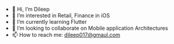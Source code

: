 - 👋 Hi, I’m Dileep
- 👀 I’m interested in Retail, Finance in iOS
- 🌱 I’m currently learning Flutter
- 💞️ I’m looking to collaborate on Mobile application Architectures
- 📫 How to reach me: dileep017@gmaul.com 

<!---
dileep017/dileep017 is a ✨ special ✨ repository because its `README.md` (this file) appears on your GitHub profile.
You can click the Preview link to take a look at your changes.
--->
